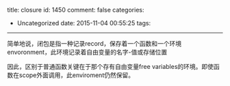 title: closure
id: 1450
comment: false
categories:
  - Uncategorized
date: 2015-11-04 00:55:25
tags:
---

简单地说，闭包是指一种记录record，保存着一个函数和一个环境envoronment，此环境记录着自由变量的名字-值或存储位置

因此，区别于普通函数关键在于那个存有自由变量free variables的环境。即使函数在scope外面调用，此enviroment仍然保留。

